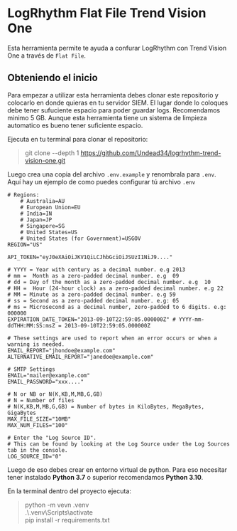 # LogRhythm Flat File Trend Vision One

Esta herramienta permite te ayuda a confurar LogRhythm con Trend Vision One a través de `Flat File`.

## Obteniendo el inicio

Para empezar a utilizar esta herramienta debes clonar este repositorio y colocarlo en donde quieras en tu servidor SIEM. El lugar donde lo coloques debe tener sufuciente espacio para poder guardar logs. Recomendamos minimo 5 GB. Aunque esta herramienta tiene un sistema de limpieza automatico es bueno tener suficiente espacio.

Ejecuta en tu terminal para clonar el repositorio:

> git clone --depth 1 https://github.com/Undead34/logrhythm-trend-vision-one.git

Luego crea una copia del archivo `.env.example` y renombrala para `.env`. Aquí hay un ejemplo de como puedes configurar tú archivo `.env`

```Properties
# Regions:
    # Australia=AU
    # European Union=EU
    # India=IN
    # Japan=JP
    # Singapore=SG
    # United States=US
    # United States (for Government)=USGOV
REGION="US"

API_TOKEN="eyJ0eXAiOiJKV1QiLCJhbGciOiJSUzI1NiJ9...."

# YYYY = Year with century as a decimal number. e.g 2013
# mm = 	Month as a zero-padded decimal number. e.g  09
# dd = Day of the month as a zero-padded decimal number. e.g  10
# HH = 	Hour (24-hour clock) as a zero-padded decimal number. e.g 22
# MM = Minute as a zero-padded decimal number. e.g 59
# ss = Second as a zero-padded decimal number. e.g: 05
# ms = Microsecond as a decimal number, zero-padded to 6 digits. e.g: 000000
EXPIRATION_DATE_TOKEN="2013-09-10T22:59:05.000000Z" # YYYY-mm-ddTHH:MM:SS:msZ = 2013-09-10T22:59:05.000000Z

# These settings are used to report when an error occurs or when a warning is needed.
EMAIL_REPORT="jhondoe@example.com"
ALTERNATIVE_EMAIL_REPORT="janedoe@example.com"

# SMTP Settings
EMAIL="mailer@example.com"
EMAIL_PASSWORD="xxx...."

# N or NB or N(K,KB,M,MB,G,GB)
# N = Number of files
# N(K,KB,M,MB,G,GB) = Number of bytes in KiloBytes, MegaBytes, GigaBytes 
MAX_FILE_SIZE="10MB"
MAX_NUM_FILES="100"

# Enter the "Log Source ID". 
# This can be found by looking at the Log Source under the Log Sources tab in the console.
LOG_SOURCE_ID="0"
```

Luego de eso debes crear en entorno virtual de python. Para eso necesitar tener instalado **Python 3.7** o superior recomendamos **Python 3.10**.

En la terminal dentro del proyecto ejecuta:

> python -m vevn .venv \
> .\\.venv\\Scripts\\activate \
> pip install -r requirements.txt

